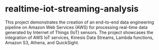# realtime-iot-streaming-analysis
This project demonstrates the creation of an end-to-end data engineering pipeline on Amazon Web Services (AWS) for processing real-time data generated by Internet of Things (IoT) sensors. The project showcases the integration of AWS IoT services, Kinesis Data Streams, Lambda functions, Amazon S3, Athena, and QuickSight.
